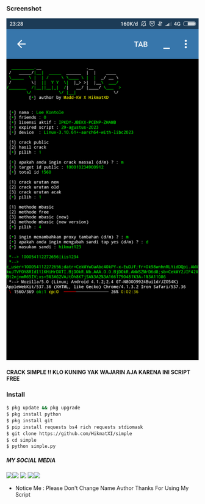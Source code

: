 ### Screenshot
<img src="https://github.com/HikmatXI/simple/blob/main/Screenshot_2022-08-29-23-28-17-215_ru.iiec.pydroid3.png" />

#### CRACK SIMPLE !! KLO KUNING YAK WAJARIN AJA KARENA INI SCRIPT FREE

### Install
```bash
$ pkg update && pkg upgrade
$ pkg install python
$ pkg install git  
$ pip install requests bs4 rich requests stdiomask
$ git clone https://github.com/HikmatXI/simple
$ cd simple
$ python simple.py
```
##### MY SOCIAL MEDIA
[![](https://img.shields.io/badge/Github-black?logo=Github&logoColor=black&labelColor=white)](https://github.com/HikmatXI)[![](https://img.shields.io/badge/Facebook-blue?logo=Facebook&logoColor=blue&labelColor=white)](https://www.facebook.com/jhumhita.lupss)
[![](https://img.shields.io/badge/Instagram-red?logo=Instagram&logoColor=red&labelColor=white)](https://www.instagram.com/hikmatxf) [![](https://img.shields.io/badge/Whatsapp-CHAT-red?logo=Whatsapp&logoColor=Brightgreen&labelColor=white)](https://wa.me/6282115413282?text=Asalamualaikum+bang)[![](https://img.shields.io/badge/Messenger-black?logo=Messenger&logoColor=blue&labelColor=white)](https://m.me/jhumhita.lupss)

* Notice Me : Please Don't Change Name Author
Thanks For Using My Script
